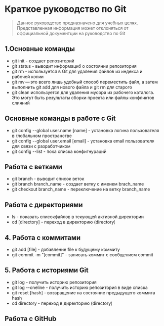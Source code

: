 # Краткое руководство по Git
> Данное руководство предназначено для учебных целях. Представленная информация может отклоняться от оффициальной документции на руководство по Git
## 1.Основные команды
* git init - создает репозиторий
* git status - выводит информациб о состоянии репозитория
* git rm -  используется в Git для удаления файлов из индекса и рабочей копии
* git mv — это всего лишь удобный способ переместить файл, а затем выполнить git add для нового файла и git rm для старого
* git clean используется для удаления мусора из рабочего каталога. Это могут быть результаты сборки проекта или файлы конфликтов слияний


## Основные команды в работе с Git


* git config --global user.name [name] -  установка логина пользователя в глобальном пространстве
* git config --global user.email [email] - установка email пользователя для связи с разработчиком
* git config --list - пока списка конфигнураций


## Работа с ветками

* git branch - выводит список веток
* git branch branch_name - создает ветку с именем brach_name
* git checkout branch_name - переключение на ветку branch_name
## Работа с директориями
* ls - показать списокфайлов в текующей активной директории
* cd [directory] - переход в директорию (directory)
## 4. Работа с коммитами
* git add [file] - добавление file к будущему коммиту
* git commit -m "[commit]" - записать коммит с сообщением commit
 ## 5. Работа с историями Git
 * git log - получить историю репозитория
 * git log --oneline - получить историю репозитория в виде списка
 * git reset [hash] - возвращение на состояние предыдущего коммита hash
* cd directory - переход в директорию (directory)
## Работа с GitHub
 
